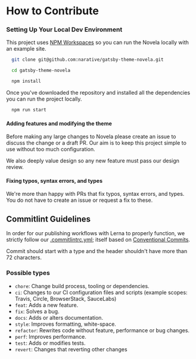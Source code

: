 # How to Contribute

### Setting Up Your Local Dev Environment

This project uses [NPM Workspaces](https://docs.npmjs.com/cli/v7/using-npm/workspaces) so you can run the Novela locally with an example site.

```sh
  git clone git@github.com:narative/gatsby-theme-novela.git

  cd gatsby-theme-novela

  npm install
```

Once you've downloaded the repository and installed all the dependencies you can run the project locally.

```sh
  npm run start
```

#### Adding features and modifying the theme

Before making any large changes to Novela please create an issue to discuss the change or a draft PR. Our aim is to keep this project simple to use without too much configuration.

We also deeply value design so any new feature must pass our design review.

#### Fixing typos, syntax errors, and types

We're more than happy with PRs that fix typos, syntax errors, and types. You do not have to create an issue or request a fix to these.

## Commitlint Guidelines

In order for our publishing workflows with Lerna to properly function, we strictly follow our [.commitlintrc.yml](https://github.com/narative/gatsby-theme-novela/blob/master/.commitlintrc.yml); itself based on [Conventional Commits](https://www.conventionalcommits.org/en/v1.0.0-beta.2/).

Commit should start with a type and the header shouldn't have more than 72 characters.

### Possible types

- `chore`: Change build process, tooling or dependencies.
- `ci`: Changes to our CI configuration files and scripts (example scopes: Travis, Circle, BrowserStack, SauceLabs)
- `feat`: Adds a new feature.
- `fix`: Solves a bug.
- `docs`: Adds or alters documentation.
- `style`: Improves formatting, white-space.
- `refactor`: Rewrites code without feature, performance or bug changes.
- `perf`: Improves performance.
- `test`: Adds or modifies tests.
- `revert`: Changes that reverting other changes
